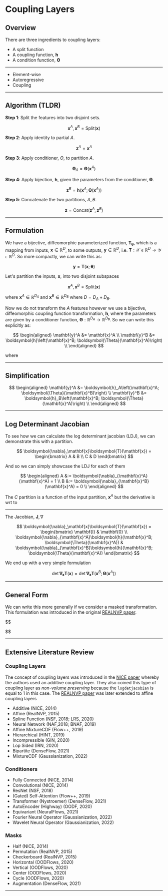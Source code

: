 # Coupling Layers

## Overview

There are three ingredients to coupling layers:

* A split function
* A coupling function, $\boldsymbol{h}$
* A condition function, $\boldsymbol{\Theta}$

---

* Element-wise
* Autoregressive
* Coupling


---
## Algorithm (TLDR)

**Step 1**: Split the features into two disjoint sets.

$$
\mathbf{x}^A, \mathbf{x}^B = \text{Split}(\mathbf{x})
$$

**Step 2**: Apply identity to partial $A$.

$$
\mathbf{z}^A = \mathbf{x}^A
$$

**Step 3**: Apply conditioner, $\Theta$, to partition $A$.

$$
\boldsymbol{\Theta}_A = \boldsymbol{\Theta}(\mathbf{x}^A)
$$

**Step 4**: Apply bijection, $\boldsymbol{h}$, given the parameters from the conditioner, $\boldsymbol{\Theta}$.

$$
\mathbf{z}^B = \boldsymbol{h}(\mathbf{x}^A; \boldsymbol{\Theta}(\mathbf{x}^A))
$$

**Step 5**: Concatenate the two partitions, $A,B$.

$$
\mathbf{z} = \text{Concat}(\mathbf{z}^A, \mathbf{z}^B)
$$

---
## Formulation

We have a bijective, diffeomorphic parameterized function, $\boldsymbol{T}_{\boldsymbol \theta}$, which is a mapping from inputs, $\mathbf{x} \in \mathbb{R}^D$, to some outputs, $\mathbf{y} \in \mathbb{R}^D$, i.e. $\boldsymbol{T}:\mathcal{X}\in\mathbb{R}^{D} \rightarrow \mathcal{Y}\in\mathbb{R}^D$. So more compactly, we can write this as:

$$
\mathbf{y} = \boldsymbol{T}(\mathbf{x};\boldsymbol{\theta})
$$

Let's partition the inputs, $\mathbf{x}$, into two disjoint subspaces

$$
\mathbf{x}^A,\mathbf{x}^B = \text{Split}(\mathbf{x})
$$

where $\mathbf{x}^A \in \mathbb{R}^{D_A}$ and $\mathbf{x}^B \in \mathbb{R}^{D_B}$ where $D = D_A + D_B$.

Now we do not transform the $A$ features however we use a bijective, diffeomorphic coupling function transformation, $\boldsymbol{h}$, where the parameters are given by a conditioner function, $\boldsymbol{\Theta}: \mathbb{R}^{D_A} \rightarrow \mathbb{R}^{D_{\boldsymbol{\theta}}}$. So we can write this explicitly as:

$$
\begin{aligned}
\mathbf{y}^A &= \mathbf{x}^A \\
\mathbf{y}^B &= \boldsymbol{h}\left(\mathbf{x}^B; \boldsymbol{\Theta}(\mathbf{x}^A)\right) \\
\end{aligned}
$$

where



---
## Simplification

$$
\begin{aligned}
\mathbf{y}^A &= \boldsymbol{h}_A\left(\mathbf{x}^A; \boldsymbol{\Theta}(\mathbf{x}^B)\right) \\
\mathbf{y}^B &= \boldsymbol{h}_B\left(\mathbf{x}^B; \boldsymbol{\Theta}(\mathbf{x}^A)\right) \\
\end{aligned}
$$


---
## Log Determinant Jacobian

To see how we can calculate the log determinant jacobian (LDJ), we can demonstrate this with a partition.

$$
\boldsymbol{\nabla}_\mathbf{x}\boldsymbol{T}(\mathbf{x}) = 
\begin{bmatrix}
A & B \\
C &
D
\end{bmatrix}
$$

And so we can simply showcase the LDJ for each of them

$$
\begin{aligned}
A &:= \boldsymbol{\nabla}_{\mathbf{x}^A}(\mathbf{x}^A) = 1 \\
B &:= \boldsymbol{\nabla}_{\mathbf{x}^B}(\mathbf{x}^A) = 0 \\
\end{aligned}
$$

The $C$ partition is a function of the input partition, $\mathbf{x}^A$ but the derivative is wrt to

---
The Jacobian, $\mathbf{J},\nabla$

$$
\boldsymbol{\nabla}_\mathbf{x}\boldsymbol{T}(\mathbf{x}) = 
\begin{bmatrix}
\mathbf{I} & \mathbf{0} \\
\boldsymbol{\nabla}_{\mathbf{x}^A}\boldsymbol{h}(\mathbf{x}^B; \boldsymbol{\Theta}(\mathbf{x}^A)) &
\boldsymbol{\nabla}_{\mathbf{x}^B}\boldsymbol{h}(\mathbf{x}^B; \boldsymbol{\Theta}(\mathbf{x}^A))
\end{bmatrix}
$$

We end up with a very simple formulation

$$
\det \boldsymbol{\nabla}_{\mathbf{x}}\boldsymbol{T}(\mathbf{x}) = \det \boldsymbol{\nabla}_{\mathbf{x}} \boldsymbol{T}(\mathbf{x}^B; \boldsymbol{\Theta}(\mathbf{x}^A))
$$


---
## General Form

We can write this more generally if we consider a masked transformation. This formulation was introduced in the original [REALNVP paper]().

$$

$$


---

## Extensive Literature Review


### Coupling Layers

The concept of coupling layers was introduced in the [NICE paper]() whereby the authors used an additive coupling layer. They also coined this type of coupling layer as *non-volume preserving* because the `logdetjacobian` is equal to 1 in this case. The [REALNVP paper]() was later extended to affine coupling layers 



* Additive (NICE, 2014)
* Affine (RealNVP, 2015)
* Spline Function (NSF, 2018; LRS, 2020)
* Neural Network (NAF,2018; BNAF, 2019)
* Affine MixtureCDF (Flow++, 2019)
* Hierarchical (HINT, 2019)
* Incompressible (GIN, 2020)
* Lop Sided (IRN, 2020)
* Bipartite (DenseFlow, 2021)
* MixtureCDF (Gaussianization, 2022)


### Conditioners

* Fully Connected (NICE, 2014)
* Convolutional (NICE, 2014)
* ResNet (NSF, 2018)
* (Gated) Self-Attention (Flow++, 2019)
* Transformer (Nystroemer) (DenseFlow, 2021)
* AutoEncoder (Highway) (OODF, 2020)
* Equivariant (NeuralFlows, 2021)
* Fourier Neural Operator (Gaussianization, 2022)
* Wavelet Neural Operator (Gaussianization, 2022)


### Masks

* Half (NICE, 2014)
* Permutation (RealNVP, 2015)
* Checkerboard (RealNVP, 2015)
* Horizontal (OODFlows, 2020)
* Vertical (OODFlows, 2020)
* Center (OODFlows, 2020)
* Cycle (OODFlows, 2020)
* Augmentation (DenseFlow, 2021)

---
## 

